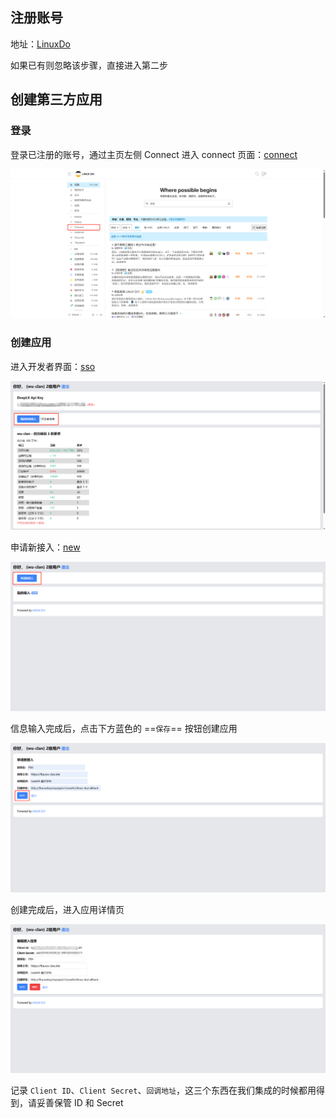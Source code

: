 ## 注册账号

地址：[LinuxDo](https://linux.do/)

如果已有则忽略该步骤，直接进入第二步

## 创建第三方应用

### 登录

登录已注册的账号，通过主页左侧 Connect 进入 connect 页面：[connect](https://connect.linux.do/)

![connect.png](../public/images/linuxdo/connect.png)

### 创建应用

进入开发者界面：[sso](https://connect.linux.do/dash/sso)

![dev.png](../public/images/linuxdo/dev.png)

申请新接入：[new](https://connect.linux.do/dash/sso/new)

![new.png](../public/images/linuxdo/new.png)

信息输入完成后，点击下方蓝色的 ==`保存`== 按钮创建应用

![save.png](../public/images/linuxdo/save.png)

创建完成后，进入应用详情页

![secrets.png](../public/images/linuxdo/secrets.png)

记录 `Client ID`、`Client Secret`、`回调地址`，这三个东西在我们集成的时候都用得到，请妥善保管 ID 和 Secret
